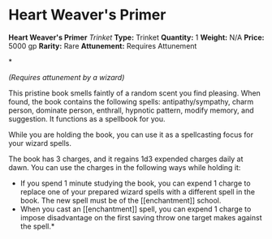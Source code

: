 # Heart Weaver's Primer

**Heart Weaver's Primer**
_Trinket_
**Type:** Trinket
**Quantity:** 1
**Weight:** N/A
**Price:** 5000 gp
**Rarity:** Rare
**Attunement:** Requires Attunement

*<div class="item-attunement"><i>(Requires attunement by a wizard)</i><p>This pristine book smells faintly of a random scent you find pleasing. When found, the book contains the following spells: antipathy/sympathy, charm person, dominate person, enthrall, hypnotic pattern, modify memory, and suggestion. It functions as a spellbook for you.

While you are holding the book, you can use it as a spellcasting focus for your wizard spells.

The book has 3 charges, and it regains 1d3 expended charges daily at dawn. You can use the charges in the following ways while holding it:</p>
* If you spend 1 minute studying the book, you can expend 1 charge to replace one of your prepared wizard spells with a different spell in the book. The new spell must be of the [[enchantment]] school.
* When you cast an [[enchantment]] spell, you can expend 1 charge to impose disadvantage on the first saving throw one target makes against the spell.*